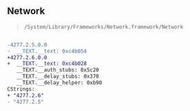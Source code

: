 ## Network

> `/System/Library/Frameworks/Network.framework/Network`

```diff

-4277.2.5.0.0
-  __TEXT.__text: 0xc4b054
+4277.2.6.0.0
+  __TEXT.__text: 0xc4b028
   __TEXT.__auth_stubs: 0x5c20
   __TEXT.__delay_stubs: 0x370
   __TEXT.__delay_helper: 0xb90
CStrings:
+ "4277.2.6"
- "4277.2.5"

```
